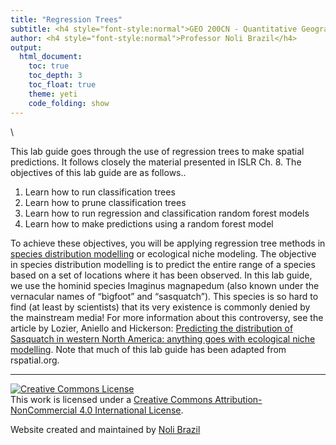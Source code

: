 ```yaml
---
title: "Regression Trees"
subtitle: <h4 style="font-style:normal">GEO 200CN - Quantitative Geography</h4>
author: <h4 style="font-style:normal">Professor Noli Brazil</h4>
output: 
  html_document:
    toc: true
    toc_depth: 3
    toc_float: true
    theme: yeti
    code_folding: show
---
```




<style>
p.comment {
background-color: #DBDBDB;
padding: 10px;
border: 1px solid black;
margin-left: 25px;
border-radius: 5px;
font-style: italic;
}

.figure {
   margin-top: 20px;
   margin-bottom: 20px;
}

h1.title {
  font-weight: bold;
  font-family: Arial;  
}

h2.title {
  font-family: Arial;  
}

</style>


<style type="text/css">
#TOC {
  font-size: 13px;
  font-family: Arial;
}
</style>


\




This lab guide goes through the use of regression trees to make spatial predictions. It follows closely the material presented in ISLR Ch. 8. The objectives of this lab guide are as follows..

1. Learn how to run classification trees
2. Learn how to prune classification trees
3. Learn how to run regression and classification random forest models
4. Learn how to make predictions using a random forest model

To achieve these objectives, you will be applying regression tree methods in [species distribution modelling](https://rspatial.org/sdm) or ecological niche modeling. The objective in species distribution modelling is to predict the entire range of a species based on a set of locations where it has been observed. In this lab guide, we use the hominid species Imaginus magnapedum (also known under the vernacular names of “bigfoot” and “sasquatch”). This species is so hard to find (at least by scientists) that its very existence is commonly denied by the mainstream media! For more information about this controversy, see the article by Lozier, Aniello and Hickerson: [Predicting the distribution of Sasquatch in western North America: anything goes with ecological niche modelling](http://onlinelibrary.wiley.com/doi/10.1111/j.1365-2699.2009.02152.x/abstract). Note that much of this lab guide has been adapted from rspatial.org.


***

<a rel="license" href="http://creativecommons.org/licenses/by-nc/4.0/"><img alt="Creative Commons License" style="border-width:0" src="https://i.creativecommons.org/l/by-nc/4.0/88x31.png" /></a><br />This work is licensed under a <a rel="license" href="http://creativecommons.org/licenses/by-nc/4.0/">Creative Commons Attribution-NonCommercial 4.0 International License</a>.



Website created and maintained by [Noli Brazil](https://nbrazil.faculty.ucdavis.edu/)
